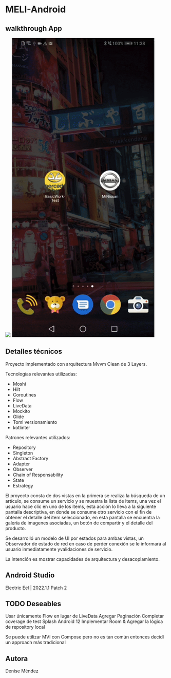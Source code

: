 # MELI-Android


## walkthrough App

![](meli_dm_1.gif)
![](meli_dm_2.gif)

## Detalles técnicos

Proyecto implementado con arquitectura Mvvm Clean de 3 Layers.

Tecnologías relevantes utilizadas:

- Moshi
- Hilt
- Coroutines
- Flow
- LiveData
- Mockito
- Glide
- Toml versionamiento
- kotlinter

Patrones relevantes utilizados:

- Repository
- Singleton
- Abstract Factory
- Adapter
- Observer
- Chain of Responsability
- State
- Estrategy

El proyecto consta de dos vistas en la primera se realiza la búsqueda de un artículo, se consume un servicio y se muestra la lista de items, una vez el usuario hace clic en uno de los items, esta acción lo lleva a la siguiente pantalla descriptiva, en donde se consume otro servicio con el fin de obtener el detalle del item seleccionado, en esta pantalla se encuentra la galería de imagenes asociadas, un botón de compartir y el detalle del producto.

Se desarrolló un modelo de UI por estados para ambas vistas, un Observador de estado de red en caso de perder conexión se le informará al usuario inmediatamente yvalidaciones de servicio.

La intención es mostrar capacidades de arquitectura y desacoplamiento.

## Android  Studio 
Electric Eel | 2022.1.1 Patch 2

## TODO  Deseables

Usar únicamente Flow en lugar de LiveData
Agregar Paginación
Completar coverage de test
Splash Android 12
Implementar Room & Agregar la lógica de repository local

Se puede utilizar MVI con Compose pero no es tan común entonces decidí un approach más tradicional

## Autora
Denise Méndez